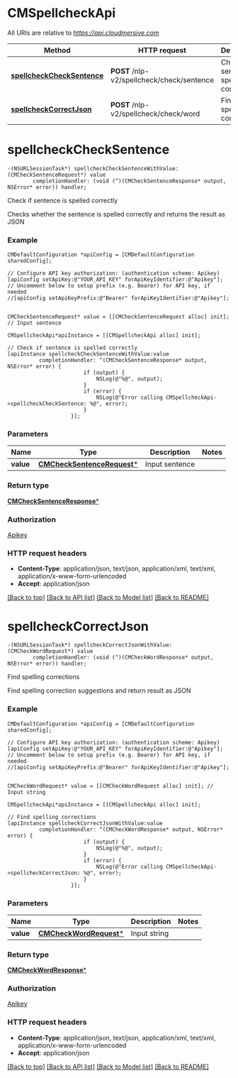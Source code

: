 # CMSpellcheckApi

All URIs are relative to *https://api.cloudmersive.com*

Method | HTTP request | Description
------------- | ------------- | -------------
[**spellcheckCheckSentence**](CMSpellcheckApi.md#spellcheckchecksentence) | **POST** /nlp-v2/spellcheck/check/sentence | Check if sentence is spelled correctly
[**spellcheckCorrectJson**](CMSpellcheckApi.md#spellcheckcorrectjson) | **POST** /nlp-v2/spellcheck/check/word | Find spelling corrections


# **spellcheckCheckSentence**
```objc
-(NSURLSessionTask*) spellcheckCheckSentenceWithValue: (CMCheckSentenceRequest*) value
        completionHandler: (void (^)(CMCheckSentenceResponse* output, NSError* error)) handler;
```

Check if sentence is spelled correctly

Checks whether the sentence is spelled correctly and returns the result as JSON

### Example 
```objc
CMDefaultConfiguration *apiConfig = [CMDefaultConfiguration sharedConfig];

// Configure API key authorization: (authentication scheme: Apikey)
[apiConfig setApiKey:@"YOUR_API_KEY" forApiKeyIdentifier:@"Apikey"];
// Uncomment below to setup prefix (e.g. Bearer) for API key, if needed
//[apiConfig setApiKeyPrefix:@"Bearer" forApiKeyIdentifier:@"Apikey"];


CMCheckSentenceRequest* value = [[CMCheckSentenceRequest alloc] init]; // Input sentence

CMSpellcheckApi*apiInstance = [[CMSpellcheckApi alloc] init];

// Check if sentence is spelled correctly
[apiInstance spellcheckCheckSentenceWithValue:value
          completionHandler: ^(CMCheckSentenceResponse* output, NSError* error) {
                        if (output) {
                            NSLog(@"%@", output);
                        }
                        if (error) {
                            NSLog(@"Error calling CMSpellcheckApi->spellcheckCheckSentence: %@", error);
                        }
                    }];
```

### Parameters

Name | Type | Description  | Notes
------------- | ------------- | ------------- | -------------
 **value** | [**CMCheckSentenceRequest***](CMCheckSentenceRequest.md)| Input sentence | 

### Return type

[**CMCheckSentenceResponse***](CMCheckSentenceResponse.md)

### Authorization

[Apikey](../README.md#Apikey)

### HTTP request headers

 - **Content-Type**: application/json, text/json, application/xml, text/xml, application/x-www-form-urlencoded
 - **Accept**: application/json

[[Back to top]](#) [[Back to API list]](../README.md#documentation-for-api-endpoints) [[Back to Model list]](../README.md#documentation-for-models) [[Back to README]](../README.md)

# **spellcheckCorrectJson**
```objc
-(NSURLSessionTask*) spellcheckCorrectJsonWithValue: (CMCheckWordRequest*) value
        completionHandler: (void (^)(CMCheckWordResponse* output, NSError* error)) handler;
```

Find spelling corrections

Find spelling correction suggestions and return result as JSON

### Example 
```objc
CMDefaultConfiguration *apiConfig = [CMDefaultConfiguration sharedConfig];

// Configure API key authorization: (authentication scheme: Apikey)
[apiConfig setApiKey:@"YOUR_API_KEY" forApiKeyIdentifier:@"Apikey"];
// Uncomment below to setup prefix (e.g. Bearer) for API key, if needed
//[apiConfig setApiKeyPrefix:@"Bearer" forApiKeyIdentifier:@"Apikey"];


CMCheckWordRequest* value = [[CMCheckWordRequest alloc] init]; // Input string

CMSpellcheckApi*apiInstance = [[CMSpellcheckApi alloc] init];

// Find spelling corrections
[apiInstance spellcheckCorrectJsonWithValue:value
          completionHandler: ^(CMCheckWordResponse* output, NSError* error) {
                        if (output) {
                            NSLog(@"%@", output);
                        }
                        if (error) {
                            NSLog(@"Error calling CMSpellcheckApi->spellcheckCorrectJson: %@", error);
                        }
                    }];
```

### Parameters

Name | Type | Description  | Notes
------------- | ------------- | ------------- | -------------
 **value** | [**CMCheckWordRequest***](CMCheckWordRequest.md)| Input string | 

### Return type

[**CMCheckWordResponse***](CMCheckWordResponse.md)

### Authorization

[Apikey](../README.md#Apikey)

### HTTP request headers

 - **Content-Type**: application/json, text/json, application/xml, text/xml, application/x-www-form-urlencoded
 - **Accept**: application/json

[[Back to top]](#) [[Back to API list]](../README.md#documentation-for-api-endpoints) [[Back to Model list]](../README.md#documentation-for-models) [[Back to README]](../README.md)

